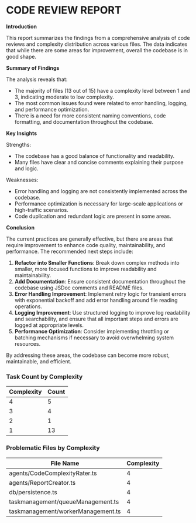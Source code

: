 # CODE REVIEW REPORT

**Introduction**

This report summarizes the findings from a comprehensive analysis of code reviews and complexity distribution across various files. The data indicates that while there are some areas for improvement, overall the codebase is in good shape.

**Summary of Findings**

The analysis reveals that:

* The majority of files (13 out of 15) have a complexity level between 1 and 3, indicating moderate to low complexity.
* The most common issues found were related to error handling, logging, and performance optimization.
* There is a need for more consistent naming conventions, code formatting, and documentation throughout the codebase.

**Key Insights**

Strengths:

* The codebase has a good balance of functionality and readability.
* Many files have clear and concise comments explaining their purpose and logic.

Weaknesses:

* Error handling and logging are not consistently implemented across the codebase.
* Performance optimization is necessary for large-scale applications or high-traffic scenarios.
* Code duplication and redundant logic are present in some areas.

**Conclusion**

The current practices are generally effective, but there are areas that require improvement to enhance code quality, maintainability, and performance. The recommended next steps include:

1. **Refactor into Smaller Functions**: Break down complex methods into smaller, more focused functions to improve readability and maintainability.
2. **Add Documentation**: Ensure consistent documentation throughout the codebase using JSDoc comments and README files.
3. **Error Handling Improvement**: Implement retry logic for transient errors with exponential backoff and add error handling around file reading operations.
4. **Logging Improvement**: Use structured logging to improve log readability and searchability, and ensure that all important steps and errors are logged at appropriate levels.
5. **Performance Optimization**: Consider implementing throttling or batching mechanisms if necessary to avoid overwhelming system resources.

By addressing these areas, the codebase can become more robust, maintainable, and efficient.
### Task Count by Complexity

| Complexity | Count |
|------------|-------|
| 4 | 5 |
| 3 | 4 |
| 2 | 1 |
| 1 | 13 |



### Problematic Files by Complexity

| File Name | Complexity |
|-----------|------------|
| agents/CodeComplexityRater.ts | 4 |
| agents/ReportCreator.ts | 4 |
| db/persistence.ts | 4 |
| taskmanagement/queueManagement.ts | 4 |
| taskmanagement/workerManagement.ts | 4 |


